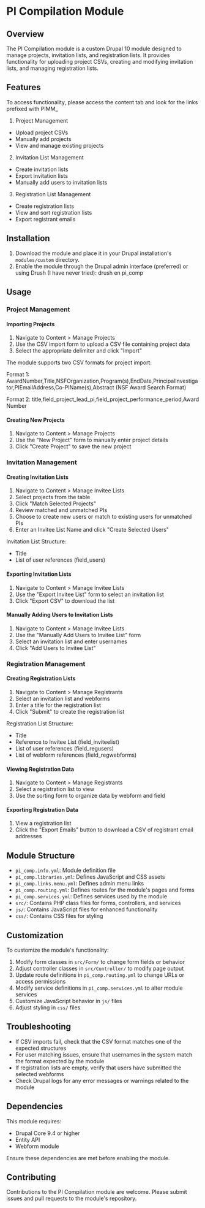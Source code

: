 # PI Compilation Module

## Overview

The PI Compilation module is a custom Drupal 10 module designed to manage projects, invitation lists, and registration lists. It provides functionality for uploading project CSVs, creating and modifying invitation lists, and managing registration lists.

## Features
To access functionality, please access the content tab and  look for the links prefixed with PIMM_

1. Project Management
  - Upload project CSVs
  - Manually add projects
  - View and manage existing projects

2. Invitation List Management
  - Create invitation lists
  - Export invitation lists
  - Manually add users to invitation lists

3. Registration List Management
  - Create registration lists
  - View and sort registration lists
  - Export registrant emails

## Installation

1. Download the module and place it in your Drupal installation's `modules/custom` directory.
2. Enable the module through the Drupal admin interface (preferred) or using Drush (I have never tried):
   drush en pi_comp
## Usage

### Project Management

#### Importing Projects
1. Navigate to Content > Manage Projects
2. Use the CSV import form to upload a CSV file containing project data
3. Select the appropriate delimiter and click "Import"

The module supports two CSV formats for project import:

Format 1:
AwardNumber,Title,NSFOrganization,Program(s),EndDate,PrincipalInvestigator,PIEmailAddress,Co-PIName(s),Abstract
(NSF Award Search Format)

Format 2:
title,field_project_lead_pi,field_project_performance_period,Award Number

#### Creating New Projects
1. Navigate to Content > Manage Projects
2. Use the "New Project" form to manually enter project details
3. Click "Create Project" to save the new project

### Invitation Management

#### Creating Invitation Lists
1. Navigate to Content > Manage Invitee Lists
2. Select projects from the table
3. Click "Match Selected Projects"
4. Review matched and unmatched PIs
5. Choose to create new users or match to existing users for unmatched PIs
6. Enter an Invitee List Name and click "Create Selected Users"

Invitation List Structure:
- Title
- List of user references (field_users)

#### Exporting Invitation Lists
1. Navigate to Content > Manage Invitee Lists
2. Use the "Export Invitee List" form to select an invitation list
3. Click "Export CSV" to download the list

#### Manually Adding Users to Invitation Lists
1. Navigate to Content > Manage Invitee Lists
2. Use the "Manually Add Users to Invitee List" form
3. Select an invitation list and enter usernames
4. Click "Add Users to Invitee List"

### Registration Management

#### Creating Registration Lists
1. Navigate to Content > Manage Registrants
2. Select an invitation list and webforms
3. Enter a title for the registration list
4. Click "Submit" to create the registration list

Registration List Structure:
- Title
- Reference to Invitee List (field_inviteelist)
- List of user references (field_regusers)
- List of webform references (field_regwebforms)

#### Viewing Registration Data
1. Navigate to Content > Manage Registrants
2. Select a registration list to view
3. Use the sorting form to organize data by webform and field

#### Exporting Registration Data
1. View a registration list
2. Click the "Export Emails" button to download a CSV of registrant email addresses

## Module Structure

* `pi_comp.info.yml`: Module definition file
* `pi_comp.libraries.yml`: Defines JavaScript and CSS assets
* `pi_comp.links.menu.yml`: Defines admin menu links
* `pi_comp.routing.yml`: Defines routes for the module's pages and forms
* `pi_comp.services.yml`: Defines services used by the module
* `src/`: Contains PHP class files for forms, controllers, and services
* `js/`: Contains JavaScript files for enhanced functionality
* `css/`: Contains CSS files for styling

## Customization

To customize the module's functionality:

1. Modify form classes in `src/Form/` to change form fields or behavior
2. Adjust controller classes in `src/Controller/` to modify page output
3. Update route definitions in `pi_comp.routing.yml` to change URLs or access permissions
4. Modify service definitions in `pi_comp.services.yml` to alter module services
5. Customize JavaScript behavior in `js/` files
6. Adjust styling in `css/` files

## Troubleshooting

* If CSV imports fail, check that the CSV format matches one of the expected structures
* For user matching issues, ensure that usernames in the system match the format expected by the module
* If registration lists are empty, verify that users have submitted the selected webforms
* Check Drupal logs for any error messages or warnings related to the module

## Dependencies

This module requires:
* Drupal Core 9.4 or higher
* Entity API
* Webform module

Ensure these dependencies are met before enabling the module.

## Contributing

Contributions to the PI Compilation module are welcome. Please submit issues and pull requests to the module's repository.


